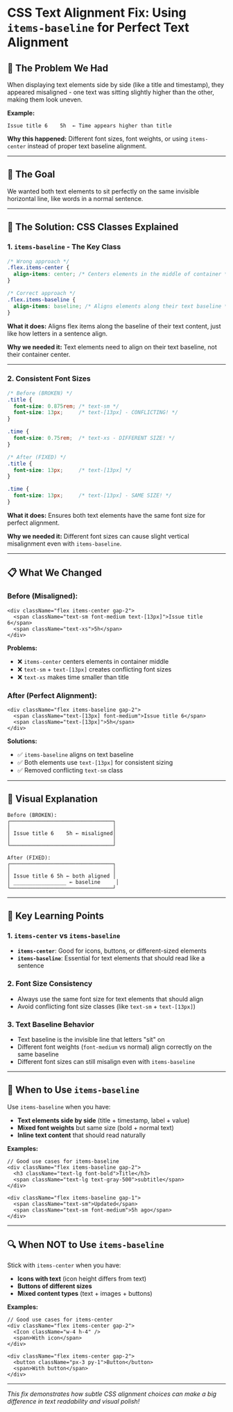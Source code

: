 # CSS Text Alignment Fix: Using `items-baseline` for Perfect Text Alignment

## 🚨 The Problem We Had

When displaying text elements side by side (like a title and timestamp), they appeared misaligned - one text was sitting slightly higher than the other, making them look uneven.

**Example:**
```
Issue title 6    5h  ← Time appears higher than title
```

**Why this happened:** Different font sizes, font weights, or using `items-center` instead of proper text baseline alignment.

---

## 🎯 The Goal

We wanted both text elements to sit perfectly on the same invisible horizontal line, like words in a normal sentence.

---

## 🔧 The Solution: CSS Classes Explained

### **1. `items-baseline` - The Key Class**

```css
/* Wrong approach */
.flex.items-center {
  align-items: center; /* Centers elements in the middle of container */
}

/* Correct approach */
.flex.items-baseline {
  align-items: baseline; /* Aligns elements along their text baseline */
}
```

**What it does:** Aligns flex items along the baseline of their text content, just like how letters in a sentence align.

**Why we needed it:** Text elements need to align on their text baseline, not their container center.

---

### **2. Consistent Font Sizes**

```css
/* Before (BROKEN) */
.title {
  font-size: 0.875rem; /* text-sm */
  font-size: 13px;     /* text-[13px] - CONFLICTING! */
}

.time {
  font-size: 0.75rem;  /* text-xs - DIFFERENT SIZE! */
}

/* After (FIXED) */
.title {
  font-size: 13px;     /* text-[13px] */
}

.time {
  font-size: 13px;     /* text-[13px] - SAME SIZE! */
}
```

**What it does:** Ensures both text elements have the same font size for perfect alignment.

**Why we needed it:** Different font sizes can cause slight vertical misalignment even with `items-baseline`.

---

## 📋 What We Changed

### **Before (Misaligned):**
```tsx
<div className="flex items-center gap-2">
  <span className="text-sm font-medium text-[13px]">Issue title 6</span>
  <span className="text-xs">5h</span>
</div>
```

**Problems:**
- ❌ `items-center` centers elements in container middle
- ❌ `text-sm` + `text-[13px]` creates conflicting font sizes
- ❌ `text-xs` makes time smaller than title

### **After (Perfect Alignment):**
```tsx
<div className="flex items-baseline gap-2">
  <span className="text-[13px] font-medium">Issue title 6</span>
  <span className="text-[13px]">5h</span>
</div>
```

**Solutions:**
- ✅ `items-baseline` aligns on text baseline
- ✅ Both elements use `text-[13px]` for consistent sizing
- ✅ Removed conflicting `text-sm` class

---

## 🎨 Visual Explanation

```
Before (BROKEN):
┌─────────────────────────────────┐
│                                 │
│ Issue title 6    5h ← misaligned│
│                                 │
└─────────────────────────────────┘

After (FIXED):
┌─────────────────────────────────┐
│                                 │
│ Issue title 6 5h ← both aligned │
│ _________________ ← baseline     │
└─────────────────────────────────┘
```

---

## 🧠 Key Learning Points

### **1. `items-center` vs `items-baseline`**
- **`items-center`**: Good for icons, buttons, or different-sized elements
- **`items-baseline`**: Essential for text elements that should read like a sentence

### **2. Font Size Consistency**
- Always use the same font size for text elements that should align
- Avoid conflicting font size classes (like `text-sm` + `text-[13px]`)

### **3. Text Baseline Behavior**
- Text baseline is the invisible line that letters "sit" on
- Different font weights (`font-medium` vs normal) align correctly on the same baseline
- Different font sizes can still misalign even with `items-baseline`

---

## 🎯 When to Use `items-baseline`

Use `items-baseline` when you have:
- **Text elements side by side** (title + timestamp, label + value)
- **Mixed font weights** but same size (bold + normal text)
- **Inline text content** that should read naturally

**Examples:**
```tsx
// Good use cases for items-baseline
<div className="flex items-baseline gap-2">
  <h3 className="text-lg font-bold">Title</h3>
  <span className="text-lg text-gray-500">subtitle</span>
</div>

<div className="flex items-baseline gap-1">
  <span className="text-sm">Updated</span>
  <span className="text-sm font-medium">5h ago</span>
</div>
```

---

## 🔍 When NOT to Use `items-baseline`

Stick with `items-center` when you have:
- **Icons with text** (icon height differs from text)
- **Buttons of different sizes**
- **Mixed content types** (text + images + buttons)

**Examples:**
```tsx
// Good use cases for items-center
<div className="flex items-center gap-2">
  <Icon className="w-4 h-4" />
  <span>With icon</span>
</div>

<div className="flex items-center gap-2">
  <button className="px-3 py-1">Button</button>
  <span>With button</span>
</div>
```

---

*This fix demonstrates how subtle CSS alignment choices can make a big difference in text readability and visual polish!*
